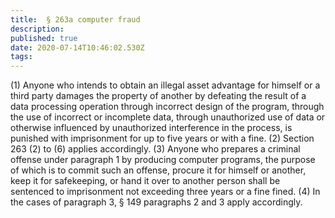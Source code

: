 ```yaml
---
title:  § 263a computer fraud 
description: 
published: true
date: 2020-07-14T10:46:02.530Z
tags: 
---
```


(1) Anyone who intends to obtain an illegal asset advantage for himself or a third party damages the property of another by defeating the result of a data processing operation through incorrect design of the program, through the use of incorrect or incomplete data, through unauthorized use of data or otherwise influenced by unauthorized interference in the process, is punished with imprisonment for up to five years or with a fine.
(2) Section 263 (2) to (6) applies accordingly.
(3) Anyone who prepares a criminal offense under paragraph 1 by producing computer programs, the purpose of which is to commit such an offense, procure it for himself or another, keep it for safekeeping, or hand it over to another person shall be sentenced to imprisonment not exceeding three years or a fine fined.
(4) In the cases of paragraph 3, § 149 paragraphs 2 and 3 apply accordingly.